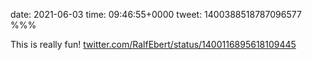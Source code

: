 date: 2021-06-03
time: 09:46:55+0000
tweet: 1400388518787096577
%%%

This is really fun! [twitter.com/RalfEbert/status/1400116895618109445](https://twitter.com/RalfEbert/status/1400116895618109445)
